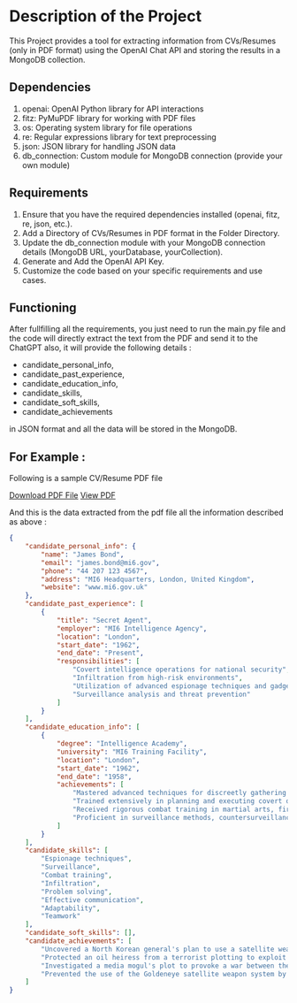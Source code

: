 # Description of the Project
This Project provides a tool for extracting information from CVs/Resumes (only in PDF format) using the OpenAI Chat API and storing the results in a MongoDB collection.

## Dependencies
1. openai: OpenAI Python library for API interactions
2. fitz: PyMuPDF library for working with PDF files
3. os: Operating system library for file operations
4. re: Regular expressions library for text preprocessing
5. json: JSON library for handling JSON data
6. db_connection: Custom module for MongoDB connection (provide your own module)

## Requirements
1. Ensure that you have the required dependencies installed (openai, fitz, re, json, etc.).
2. Add a Directory of CVs/Resumes in PDF format in the Folder Directory.
3. Update the db_connection module with your MongoDB connection details (MongoDB URL, yourDatabase, yourCollection).
4. Generate and Add the OpenAI API Key.
5. Customize the code based on your specific requirements and use cases.

## Functioning
After fullfilling all the requirements, you just need to run the main.py file and the code will directly extract the text from the PDF and send it to the ChatGPT also, it will provide the following details :
+ candidate_personal_info,
+ candidate_past_experience,
+ candidate_education_info,
+ candidate_skills,
+ candidate_soft_skills,
+ candidate_achievements

in JSON format and all the data will be stored in the MongoDB.

## For Example :
Following is a sample CV/Resume PDF file

[Download PDF File](https://github.com/aadhartg/AI_resume_extractor/blob/master/ResumeDocs/sample_resume1.pdf)
[View PDF](https://github.com/aadhartg/AI_resume_extractor/blob/master/ResumeDocs/sample_resume1.pdf)

And this is the data extracted from the pdf file all the information described as above :

```json
{
    "candidate_personal_info": {
        "name": "James Bond",
        "email": "james.bond@mi6.gov",
        "phone": "44 207 123 4567",
        "address": "MI6 Headquarters, London, United Kingdom",
        "website": "www.mi6.gov.uk"
    },
    "candidate_past_experience": [
        {
            "title": "Secret Agent",
            "employer": "MI6 Intelligence Agency",
            "location": "London",
            "start_date": "1962",
            "end_date": "Present",
            "responsibilities": [
                "Covert intelligence operations for national security",
                "Infiltration from high-risk environments",
                "Utilization of advanced espionage techniques and gadgets",
                "Surveillance analysis and threat prevention"
            ]
        }
    ],
    "candidate_education_info": [
        {
            "degree": "Intelligence Academy",
            "university": "MI6 Training Facility",
            "location": "London",
            "start_date": "1962",
            "end_date": "1958",
            "achievements": [
                "Mastered advanced techniques for discreetly gathering intelligence and conducting covert operations",
                "Trained extensively in planning and executing covert operations and infiltrating high-security areas",
                "Received rigorous combat training in martial arts, firearms handling, and tactical skills",
                "Proficient in surveillance methods, countersurveillance techniques, and analyzing gathered intelligence"
            ]
        }
    ],
    "candidate_skills": [
        "Espionage techniques",
        "Surveillance",
        "Combat training",
        "Infiltration",
        "Problem solving",
        "Effective communication",
        "Adaptability",
        "Teamwork"
    ],
    "candidate_soft_skills": [],
    "candidate_achievements": [
        "Uncovered a North Korean general's plan to use a satellite weapon to create a war between North and South Korea",
        "Protected an oil heiress from a terrorist plotting to exploit her family's resources and trigger a global meltdown",
        "Investigated a media mogul's plot to provoke a war between the UK and China for increased ratings and power",
        "Prevented the use of the Goldeneye satellite weapon system by a rogue agent to cause global financial chaos"
    ]
}
```

